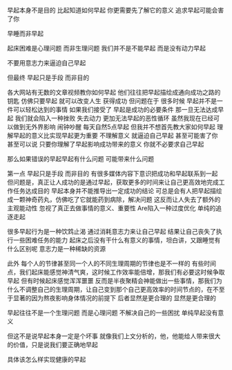 早起本身不是目的
比起知道如何早起 你更需要先了解它的意义
追求早起可能会害了你

早睡而非早起 

起床困难是心理问题 而非生理问题 我们并不是不能早起 而是没有动力早起

不要用意志力来逼迫自己早起

但最终 早起只是手段 而非目的


各大网站有无数的文章视频教你如何早起 他们往往把早起描绘成通向成功之路的钥匙 仿佛只要早起 就可以改变人生 获得成功
但问题在于 很多时候 早起并不是一件可以轻松达到的事情 如果我们接受了 早起是成功的必要条件 那一旦无法达成早起 我们就会陷入一种挫败 失去动力 更加无法早起的恶性循环
虽然我现在已经可以做到无外界影响 闹钟吵醒 每天自然5点早起 但我并不想首先教大家如何早起 理解早起的意义比实现早起更为重要 不理解意义 就逼迫自己早起 甚至可能害了你
甚至可以说 只要你理解了早起影响成功带来的意义 你就不必要求自己早起

那么如果错误的早起早起有什么问题 可能带来什么问题

第一点 早起只是手段 而非目的 有很多媒体内容下意识把成功和早起联系到一起 但问题是，真正让人成功的是通过早起，获取更多的时间来让自己更高效地完成工作任务达成目的 早起本身并不能推导出一定成功的结论 可总是会有人把早起描绘成一颗神奇药丸，仿佛吃了它就能药到病除，解决问题 这反而让人失去了额外的主观能动性 忽视了真正去做事情的意义、重要性 Are陷入一种过度优化 单纯的追逐走起

很多早起行为是一种饮鸩止渴 通过消耗意志力来让自己早起 结果让自己丧失了执行一些困难任务的能力 起床之后没有干什么有意义的事情，坦白讲，又跟睡觉有什么区别呢
意志力是一种稀缺的资源

此外 每个人的节律甚至同一个人的不同生理周期的节律也是不一样的 有些时间点，我们起床能感觉神清气爽，这时候工作效率能倍增，那我们有必要这时候争取早起 但有时候起床感觉浑浑噩噩 反而是半夜聚精会神能做出一些事情，那我们为什么不调整自己的生理周期，让自己变到那个自己更高效率的时间节点的，在不至于显著的因为熬夜影响身体情况的前提下 后者显然是更合理的 显然是更合理的

早起往往不是一个生理问题 而是心理问题 不解决自己的一些困扰 单纯早起没有意义


但这不是说早起本身一定是个坏事 就像我们上文分析的，他，他能给人带来很大的价值，只是说我们要正确地早起



具体该怎么样实现健康的早起